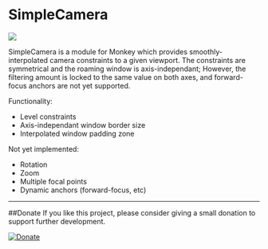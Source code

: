 SimpleCamera
==========
![](http://i.imgur.com/HaWziXn.png)

SimpleCamera is a module for Monkey which provides smoothly-interpolated camera constraints to a given viewport.  The constraints are symmetrical and the roaming window is axis-independant; However, the filtering amount is locked to the same value on both axes, and forward-focus anchors are not yet supported.

Functionality:
* Level constraints 
* Axis-independant window border size
* Interpolated window padding zone

Not yet implemented:
* Rotation
* Zoom
* Multiple focal points
* Dynamic anchors (forward-focus, etc)

-----
##Donate
If you like this project, please consider giving a small donation to support further development.

[![Donate](https://www.paypalobjects.com/en_US/i/btn/btn_donate_LG.gif)](https://www.paypal.com/cgi-bin/webscr?cmd=_donations&business=RHZMPB4RL3T82&lc=US&item_name=Nobu%27s%20Monkey%2dX%20projects&currency_code=USD&bn=PP%2dDonationsBF%3abtn_donate_LG%2egif%3aNonHosted)
